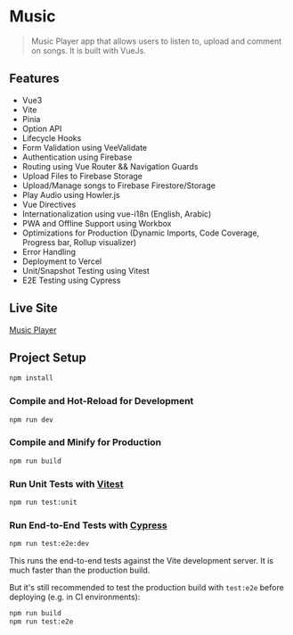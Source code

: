 # Music

>Music Player app that allows users to listen to, upload and comment on songs. It is built with VueJs.

## Features

- Vue3
- Vite
- Pinia
- Option API
- Lifecycle Hooks
- Form Validation using VeeValidate
- Authentication using Firebase
- Routing using Vue Router && Navigation Guards
- Upload Files to Firebase Storage
- Upload/Manage songs to Firebase Firestore/Storage
- Play Audio using Howler.js
- Vue Directives
- Internationalization using vue-i18n (English, Arabic)
- PWA and Offline Support using Workbox
- Optimizations for Production (Dynamic Imports, Code Coverage, Progress bar, Rollup visualizer)
- Error Handling
- Deployment to Vercel
- Unit/Snapshot Testing using Vitest
- E2E Testing using Cypress

## Live Site

[Music Player](https://music-project-neon.vercel.app/)

## Project Setup

```sh
npm install
```

### Compile and Hot-Reload for Development

```sh
npm run dev
```

### Compile and Minify for Production

```sh
npm run build
```

### Run Unit Tests with [Vitest](https://vitest.dev/)

```sh
npm run test:unit
```

### Run End-to-End Tests with [Cypress](https://www.cypress.io/)

```sh
npm run test:e2e:dev
```

This runs the end-to-end tests against the Vite development server.
It is much faster than the production build.

But it's still recommended to test the production build with `test:e2e` before deploying (e.g. in CI environments):

```sh
npm run build
npm run test:e2e
```
